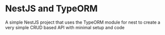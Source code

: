 # NestJS and TypeORM
A simple NestJS project that uses the TypeORM module for nest to create a very simple CRUD based API with minimal setup and code
